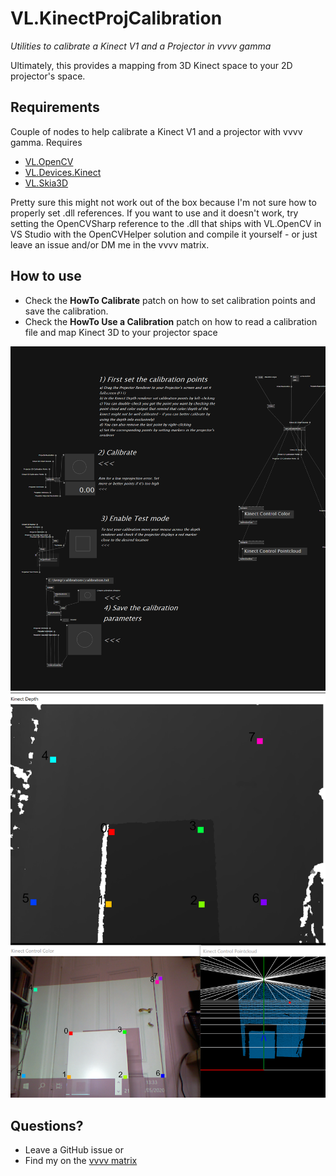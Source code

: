 # VL.KinectProjCalibration
_Utilities to calibrate a Kinect V1 and a Projector in vvvv gamma_

Ultimately, this provides a mapping from 3D Kinect space to your 2D projector's space.

## Requirements

Couple of nodes to help calibrate a Kinect V1 and a projector with vvvv gamma. Requires
- [VL.OpenCV](https://github.com/vvvv/VL.OpenCV)
- [VL.Devices.Kinect](https://github.com/chaupow/VL.Devices.Kinect)
- [VL.Skia3D](https://github.com/vvvv/VL.Skia3d)

Pretty sure this might not work out of the box because I'm not sure how to properly set .dll references. If you want to use and it doesn't work, try setting the OpenCVSharp reference to the .dll that ships with VL.OpenCV in VS Studio with the OpenCVHelper solution and compile it yourself - or just leave an issue and/or DM me in the vvvv matrix.

## How to use

- Check the **HowTo Calibrate** patch on how to set calibration points and save the calibration.
- Check the **HowTo Use a Calibration** patch on how to read a calibration file and map Kinect 3D to your projector space

![](img/1.png)
![](img/2.png)

## Questions?

- Leave a GitHub issue or
- Find my on the [vvvv matrix](https://vvvv.org/chat)
